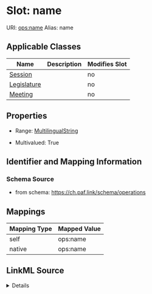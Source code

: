 

# Slot: name 



URI: [ops:name](https://ch.paf.link/schema/operations/name)
Alias: name

<!-- no inheritance hierarchy -->





## Applicable Classes

| Name | Description | Modifies Slot |
| --- | --- | --- |
| [Session](Session.md) |  |  no  |
| [Legislature](Legislature.md) |  |  no  |
| [Meeting](Meeting.md) |  |  no  |







## Properties

* Range: [MultilingualString](MultilingualString.md)

* Multivalued: True





## Identifier and Mapping Information







### Schema Source


* from schema: https://ch.paf.link/schema/operations




## Mappings

| Mapping Type | Mapped Value |
| ---  | ---  |
| self | ops:name |
| native | ops:name |




## LinkML Source

<details>
```yaml
name: name
from_schema: https://ch.paf.link/schema/operations
rank: 1000
alias: name
domain_of:
- Legislature
- Session
- Meeting
range: MultilingualString
multivalued: true
inlined: true
inlined_as_list: true

```
</details>